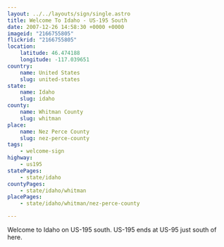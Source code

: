 ```yaml
---
layout: ../../layouts/sign/single.astro
title: Welcome To Idaho - US-195 South
date: 2007-12-26 14:58:30 +0000 +0000
imageid: "2166755805"
flickrid: "2166755805"
location:
    latitude: 46.474188
    longitude: -117.039651
country:
    name: United States
    slug: united-states
state:
    name: Idaho
    slug: idaho
county:
    name: Whitman County
    slug: whitman
place:
    name: Nez Perce County
    slug: nez-perce-county
tags:
    - welcome-sign
highway:
    - us195
statePages:
    - state/idaho
countyPages:
    - state/idaho/whitman
placePages:
    - state/idaho/whitman/nez-perce-county

---
```

Welcome to Idaho on US-195 south.  US-195 ends at US-95 just south of here.